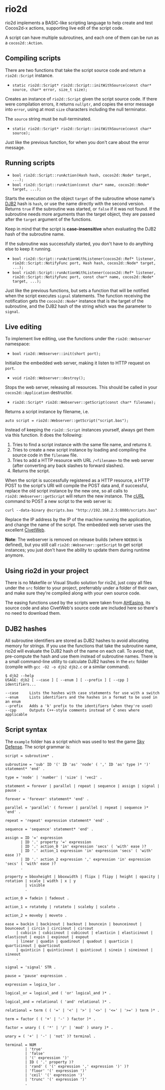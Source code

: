 # rio2d

rio2d implements a BASIC-like scripting language to help create and test Cocos2d-x actions, supporting live edit of the script code.

A script can have multiple subroutines, and each one of them can be run as a `cocos2d::Action`.

## Compiling scripts

There are two functions that take the script source code and return a `rio2d::Script` instance.

* `static rio2d::Script* rio2d::Script::initWithSource(const char* source, char* error, size_t size);`

Creates an instance of `rio2d::Script` given the script source code. If there were compilation errors, it returns `nullptr`, and copies the error message into `error`, using at most `size` characters including the null terminator.

The `source` string must be null-terminated.

* `static rio2d::Script* rio2d::Script::initWithSource(const char* source);`

Just like the previous function, for when you don't care about the error message.

## Running scripts

* `bool rio2d::Script::runAction(Hash hash, cocos2d::Node* target, ...);`
* `bool rio2d::Script::runAction(const char* name, cocos2d::Node* target, ...);`

Starts the execution on the object `target` of the subroutine whose name's [DJB2](http://www.cse.yorku.ca/~oz/hash.html) hash is `hash`, or use the name directly with the second version. Returns `true` if the subroutine was started, or `false` if it was not found. If the subroutine needs more arguments than the target object, they are passed after the `target` argument of the functions.

Keep in mind that the script is **case-insensitive** when evaluating the DJB2 hash of the subroutine name.

If the subroutine was successfully started, you don't have to do anything else to keep it running.

* `bool rio2d::Script::runActionWithListener(cocos2d::Ref* listener, rio2d::Script::NotifyFunc port, Hash hash, cocos2d::Node* target, ...);`
* `bool rio2d::Script::runActionWithListener(cocos2d::Ref* listener, rio2d::Script::NotifyFunc port, const char* name, cocos2d::Node* target, ...);`

Just like the previous functions, but sets a function that will be notified when the script executes `signal` statements. The function receiving the notification gets the `cocos2d::Node*` instance that is the target of the subroutine, and the DJB2 hash of the string which was the parameter to `signal`.

## Live editing

To implement live editing, use the functions under the `rio2d::Webserver` namespace:

* `bool rio2d::Webserver::init(short port);`

Initialize the embedded web server, making it listen to HTTP request on `port`.

* `void rio2d::Webserver::destroy();`

Stops the web server, releasing all resources. This should be called in your `cocos2d::Application` destructor.

* `rio2d::Script* rio2d::Webserver::getScript(const char* filename);`

Returns a script instance by filename, i.e.

    auto script = rio2d::Webserver::getScript("script.bas");

Instead of keeping the `rio2d::Script` instances yourself, always get them via this function. It does the following:

1. Tries to find a script instance with the same file name, and returns it.
1. Tries to create a new script instance by loading and compiling the source code in the `filename` file.
1. Tries to add a HTTP resource with URL `/<filename>` to the web server (after converting any back slashes to forward slashes).
1. Returns the script.

When the script is successfully registered as a HTTP resource, a HTTP POST to the script's URI will compile the POST data and, if successful, replace the old script instance by the new one, so all calls to `rio2d::Webserver::getScript` will return the new instance. The [cURL](https://curl.haxx.se/) command to POST a new script to the web server is:

    curl --data-binary @scripts.bas "http://192.168.2.5:8080/scripts.bas"

Replace the IP address by the IP of the machine running the application, and change the name of the script. The embedded web server uses the excellent [CivetWeb](https://github.com/civetweb/civetweb).

**Note**: The webserver is removed on release builds (where `NDEBUG` is defined), but you still call `rio2d::Webserver::getScript` to get script instances; you just don't have the ability to update them during runtime anymore.

## Using rio2d in your project

There is no Makefile or Visual Studio solution for rio2d, just copy all files under the `src` folder to your project, preferrably under a folder of their own, and make sure they're compiled along with your own source code.

The easing functions used by the scripts were taken from [AHEasing](https://github.com/warrenm/AHEasing), its source code and also CivetWeb's source code are included here so there's no need to download them.

## DJB2 hashes

All subroutine identifiers are stored as DJB2 hashes to avoid allocating memory for strings. If you use the functions that take the subroutine name, rio2d will evaluate the DJB2 hash of the name on each call. To avoid that, pre-compute the hash and use them instead of subroutine names. There is a small command-line utility to calculate DJB2 hashes in the `etc` folder (compile with `gcc -O2 -o djb2 djb2.c` or a similar command).

    $ djb2 --help
    USAGE: djb2 [ --case ] [ --enum ] [ --prefix ] [ --cpp ] identifiers...

    --case     Lists the hashes with case statements for use with a switch
    --enum     Lists identifiers and the hashes in a format to be used in an enum
    --prefix   Adds a 'k' prefix to the identifiers (when they're used)
    --cpp      Outputs C++-style comments instead of C ones where applicable

## Script syntax

The `example` folder has a script which was used to test the game [Sky Defense](https://www.packtpub.com/game-development/cocos2d-x-example-beginners-guide). The script grammar is:

    script = subroutine* .
    
    subroutine = 'sub' ID '(' ID 'as' 'node' ( ',' ID 'as' type )* ')' statement* 'end' .
    
    type = 'node' | 'number' | 'size' | 'vec2' .
    
    statement = forever | parallel | repeat | sequence | assign | signal | pause .
    
    forever = 'forever' statement* 'end' .
    
    parallel = 'parallel' ( forever | parallel | repeat | sequence )* 'end' .
    
    repeat = 'repeat' expression statement* 'end' .
    
    sequence = 'sequence' statement* 'end' .
    
    assign = ID '=' expression
           | ID '.' property '=' expression
           | ID '.' action_0 'in' expression 'secs' ( 'with' ease )?
           | ID '.' action_1 expression 'in' expression 'secs' ( 'with' ease )?
           | ID '.' action_2 expression ',' expression 'in' expression 'secs' ( 'with' ease )?
           .
    
    property = bboxheight | bboxwidth | flipx | flipy | height | opacity | rotation | scale | width | x | y
             | visible
             .
    
    action_0 = fadein | fadeout .
    
    action_1 = rotateby | rotateto | scaleby | scaleto .
    
    action_2 = moveby | moveto .
    
    ease = backin | backinout | backout | bouncein | bounceinout | bounceout | circin | circinout | circout
         | cubicin | cubicinout | cubicout | elasticin | elasticinout | elasticout | expin | expinout | expout
         | linear | quadin | quadinout | quadout | quarticin | quarticinout | quarticout
         | quinticin | quinticinout | quinticout | sinein | sineinout | sineout
         .
    
    signal = 'signal' STR .
    
    pause = 'pause' expression .
    
    expression = logica_lor .
    
    logical_or = logical_and ( 'or' logical_and )* .
    
    logical_and = relational ( 'and' relational )* .
    
    relational = term ( ( '=' | '<' | '>' | '<>' | '<=' | '>=' ) term )* .
    
    term = factor ( ( '+' | '-' ) factor )* .
    
    factor = unary ( ( '*' | '/' | 'mod' ) unary )* .
    
    unary = ( '+' | '-' | 'not' )? terminal .
    
    terminal = NUM
             | 'true'
             | 'false'
             | '(' expression ')'
             | ID ( '.' property )?
             | 'rand' ( '(' expression ',' expression ')' )?
             | 'floor' '(' expression ')'
             | 'ceil' '(' expression ')'
             | 'trunc' '(' expression ')'
             .

